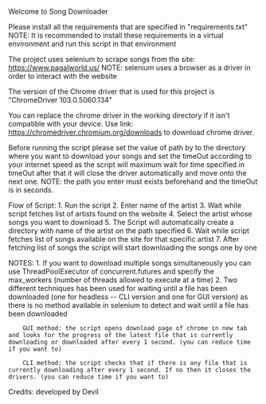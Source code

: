 Welcome to Song Downloader 

Please install all the requirements that are specified in "requirements.txt"
NOTE: It is recommended to install these requirements in a virtual environment and run this script in that environment

The project uses selenium to scrape songs from the site: https://www.pagalworld.us/
NOTE: selenium uses a browser as a driver in order to interact with the website

The version of the Chrome driver that is used for this project is "ChromeDriver 103.0.5060.134"

You can replace the chrome driver in the working directory if it isn't compatible with your device.
Use link: https://chromedriver.chromium.org/downloads to download chrome driver.

Before running the script please set the value of path by to the directory where you want to download your songs and set the timeOut according to your internet speed as the script will maximum wait for time specified in timeOut after that it will close the driver automatically and move onto the next one.
NOTE: the path you enter must exists beforehand and the timeOut is in seconds.

Flow of Script:
    1. Run the script
    2. Enter name of the artist
    3. Wait while script fetches list of artists found on the website
    4. Select the artist whose songs you want to download
    5. The Script will automatically create a directory with name of the artist on the path specified
    6. Wait while script fetches list of songs available on the site for that specific artist
    7. After fetching list of songs the script will start downloading the songs one by one

NOTES:
    1. If you want to download multiple songs simultaneously you can use ThreadPoolExecutor of concurrent.futures and specify the max_workers (number of threads allowed to execute at a time)
    2. Two different techniques has been used for waiting until a file has been downloaded (one for headless -- CLI version and one for GUI version) as there is no method available in selenium to detect and wait until a file has been downloaded
        
        GUI method: the script opens download page of chrome in new tab and looks for the progress of the latest file that is currently downloading or downloaded after every 1 second. (you can reduce time if you want to)

        CLI method: the script checks that if there is any file that is currently downloading after every 1 second. If no then it closes the drivers. (you can reduce time if you want to)

Credits:
developed by Devil
